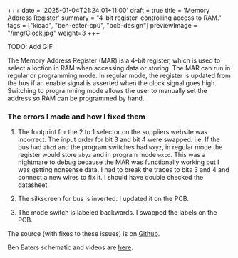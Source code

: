 +++
date = '2025-01-04T21:24:01+11:00'
draft = true
title = 'Memory Address Register'
summary = "4-bit register, controlling access to RAM."
tags = ["kicad", "ben-eater-cpu", "pcb-design"]
previewImage = "/img/Clock.jpg"
weight=3
+++

TODO: Add GIF

The Memory Address Register (MAR) is a 4-bit register, which is used to select a loction in RAM when accessing data or storing. The MAR can run in regular or programming mode. In regular mode, the register is updated from the bus if an enable signal is asserted when the clock signal goes high. Switching to programming mode allows the user to manually set the address so RAM can be programmed by hand.

### The errors I made and how I fixed them

1. The footprint for the 2 to 1 selector on the suppliers website was incorrect. The input order for bit 3 and bit 4 were swapped. i.e. If the bus had `abcd` and the program switches had `wxyz`, in regular mode the register would store `abyz` and in program mode `wxcd`. This was a nightmare to debug because the MAR was functionally working but I was getting nonsense data. I had to break the traces to bits 3 and 4 and connect a new wires to fix it. I should have double checked the datasheet.

2. The silkscreen for bus is inverted. I updated it on the PCB.

3. The mode switch is labeled backwards. I swapped the labels on the PCB.

The source (with fixes to these issues) is on [Github](https://github.com/Robert-Riordan-UCD/8_Bit_CPU_PCB/tree/main/MemoryAccessRegister).

Ben Eaters schematic and videos are [here](https://eater.net/8bit/ram).

